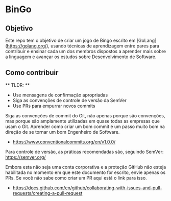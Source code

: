 # BinGo

## Objetivo

Este repo tem o objetivo de criar um jogo de Bingo escrito em [GoLang] (https://golang.org/), usando técnicas de aprendizagem entre pares para contribuir e ensinar cada um dos membros dispostos a aprender mais sobre a linguagem e avançar os estudos sobre Desenvolvimento de Software.

## Como contribuir

** TLDR: **
- Use mensagens de confirmação apropriadas
- Siga as convenções de controle de versão da SemVer
- Use PRs para empurrar novos commits


Siga as convenções de commit do Git, não apenas porque são convenções, mas porque são amplamente utilizadas em quase todas as empresas que usam o Git. Aprender como criar um bom commit é um passo muito bom na direção de se tornar um bom Engenheiro de Software.
- https://www.conventionalcommits.org/en/v1.0.0/

Para controle de versão, as práticas recomendadas são, seguindo SemVer: https://semver.org/

Embora esta não seja uma conta corporativa e a proteção GitHub não esteja habilitada no momento em que este documento for escrito, envie apenas os PRs. Se você não sabe como criar um PR aqui está o link para isso.
 - https://docs.github.com/en/github/collaborating-with-issues-and-pull-requests/creating-a-pull-request

